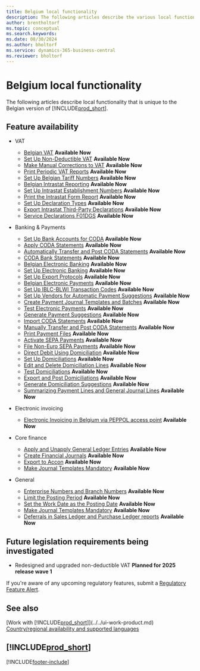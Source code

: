 ```yaml
---
title: Belgium local functionality
description: The following articles describe the various local functionalities in the Belgian version of Business Central.
author: brentholtorf
ms.topic: conceptual
ms.search.keywords:
ms.date: 08/30/2024
ms.author: bholtorf
ms.service: dynamics-365-business-central
ms.reviewer: bholtorf
---
```

# Belgium local functionality

The following articles describe local functionality that is unique to the Belgian version of [!INCLUDE[prod_short](../../includes/prod_short.md)].  

## Feature availability

* VAT
    * [Belgian VAT](belgian-vat.md) **Available Now**
    * [Set Up Non-Deductible VAT](how-to-set-up-non-deductible-vat.md) **Available Now**
    * [Make Manual Corrections to VAT](how-to-make-manual-corrections-to-vat.md) **Available Now**
    * [Print Periodic VAT Reports](how-to-print-periodic-vat-reports.md) **Available Now**
    * [Set Up Belgian Tariff Numbers](how-to-set-up-belgian-tariff-numbers.md) **Available Now**
    * [Belgian Intrastat Reporting](belgian-intrastat-reporting.md) **Available Now**
    * [Set Up Intrastat Establishment Numbers](how-to-set-up-intrastat-establishment-numbers.md) **Available Now**    
    * [Print the Intrastat Form Report](how-to-print-the-intrastat-form-report.md) **Available Now**
    * [Set Up Declaration Types](how-to-set-up-declaration-types.md) **Available Now**
    * [Export Intrastat Third-Party Declarations](how-to-export-intrastat-third-party-declararations.md) **Available Now**
    * [Service Declarations F01DGS](../../finance-how-setup-use-service-declaration.md) **Available Now**

* Banking & Payments
    * [Set Up Bank Accounts for CODA](how-to-set-up-bank-accounts-for-coda.md) **Available Now**
    * [Apply CODA Statements](how-to-apply-coda-statements.md) **Available Now**
    * [Automatically Transfer and Post CODA Statements](how-to-automatically-transfer-and-post-coda-statements.md) **Available Now**
    * [CODA Bank Statements](coda-bank-statements.md) **Available Now**
    * [Belgian Electronic Banking](belgian-electronic-banking.md) **Available Now**
    * [Set Up Electronic Banking](how-to-set-up-electronic-banking.md) **Available Now**
    * [Set Up Export Protocols](how-to-set-up-export-protocols.md) **Available Now**
    * [Belgian Electronic Payments](belgian-electronic-payments.md) **Available Now**
    * [Set Up IBLC-BLWI Transaction Codes](how-to-set-up-iblc-blwi-transaction-codes.md) **Available Now**
    * [Set Up Vendors for Automatic Payment Suggestions](how-to-set-up-vendors-for-automatic-payment-suggestions.md) **Available Now**
    * [Create Payment Journal Templates and Batches](how-to-create-payment-journal-templates-and-batches.md) **Available Now**
    * [Test Electronic Payments](how-to-test-electronic-payments.md) **Available Now**
    * [Generate Payment Suggestions](how-to-generate-payment-suggestions.md) **Available Now**
    * [Import CODA Statements](how-to-import-coda-statements.md) **Available Now**
    * [Manually Transfer and Post CODA Statements](how-to-manually-transfer-and-post-coda-statements.md) **Available Now**
    * [Print Payment Files](how-to-print-payment-files.md#to-print-a-payment-file) **Available Now**
    * [Activate SEPA Payments](/dynamics365/business-central/LocalFunctionality/Belgium/belgian-electronic-payments#activate-sepa-payments-in-the-belgian-version) **Available Now**
    * [File Non-Euro SEPA Payments](/dynamics365/business-central/LocalFunctionality/Belgium/belgian-electronic-payments#file-non-euro-sepa-payments) **Available Now**
    * [Direct Debit Using Domiciliation](direct-debit-using-domiciliation.md) **Available Now**
    * [Set Up Domiciliations](/dynamics365/business-central/LocalFunctionality/Belgium/direct-debit-using-domiciliation#set-up-domiciliations) **Available Now**
    * [Edit and Delete Domiciliation Lines](/dynamics365/business-central/LocalFunctionality/Belgium/direct-debit-using-domiciliation#edit-and-delete-domiciliation-lines) **Available Now**
    * [Test Domiciliations](/dynamics365/business-central/LocalFunctionality/Belgium/direct-debit-using-domiciliation#test-domiciliations) **Available Now**
    * [Export and Post Domiciliations](/dynamics365/business-central/LocalFunctionality/Belgium/direct-debit-using-domiciliation#export-and-post-domiciliations) **Available Now**
    * [Generate Domiciliation Suggestions](/dynamics365/business-central/LocalFunctionality/Belgium/direct-debit-using-domiciliation#generate-domiciliation-suggestions) **Available Now**
    * [Summarizing Payment Lines and General Journal Lines](summarizing-payment-lines-and-general-journal-lines.md) **Available Now**

* Electronic invoicing
    * [Electronic Invoicing in Belgium via PEPPOL access point](../../finance-how-setup-edocuments-external.md) **Available Now**
  
* Core finance
    * [Apply and Unapply General Ledger Entries](how-to-apply-and-unapply-general-ledger-entries.md) **Available Now**
    * [Create Financial Journals](how-to-create-financial-journals.md) **Available Now**
    * [Export to Accon](how-to-export-to-accon.md) **Available Now**
    * [Make Journal Templates Mandatory](specify-journal-template-mandatory.md) **Available Now**

* General
    * [Enterprise Numbers and Branch Numbers](enterprise-numbers-and-branch-numbers.md) **Available Now**
    * [Limit the Posting Period](how-to-limit-the-posting-period.md) **Available Now**
    * [Set the Work Date as the Posting Date](how-to-set-the-work-date-as-the-posting-date.md) **Available Now**
    * [Make Journal Templates Mandatory](specify-journal-template-mandatory.md) **Available Now**
    * [Deferrals in Sales Ledger and Purchase Ledger reports](how-to-use-deferrals.md) **Available Now**

## Future legislation requirements being investigated

* Redesigned and upgraded non-deductible VAT **Planned for 2025 release wave 1**

If you're aware of any upcoming regulatory features, submit a [Regulatory Feature Alert](https://forms.office.com/pages/responsepage.aspx?id=v4j5cvGGr0GRqy180BHbRwkeauYiJKZOpJ0CtKuVmJlURURaMlQ4Rk05UFY4NkVEOTA0MUU5WThXSC4u).


## See also

[Work with [!INCLUDE[prod_short](../../includes/prod_short.md)]](../../ui-work-product.md)  
[Country/regional availability and supported languages](/dynamics365/business-central/dev-itpro/compliance/apptest-countries-and-translations)  

## [!INCLUDE[prod_short](../../includes/free_trial_md.md)]  


[!INCLUDE[footer-include](../../includes/footer-banner.md)]
